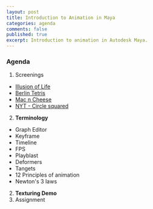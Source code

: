 ```yaml
---
layout: post
title: Introduction to Animation in Maya
categories: agenda
comments: false
published: true
excerpt: Introduction to animation in Autodesk Maya.
---
```


### Agenda

1. Screenings
  - [Illusion of Life](https://vimeo.com/93206523)
  - [Berlin Tetris](https://vimeo.com/6736261)
  - [Mac n Cheese](https://vimeo.com/27127177)
  - [NYT - Circle squared](https://vimeo.com/17090753)
2. **Terminology**
  - Graph Editor
  - Keyframe
  - Timeline
  - FPS
  - Playblast
  - Deformers
  - Tangets
  - 12 Principles of animation
  - Newton's 3 laws
2. **Texturing Demo**
3. Assignment
